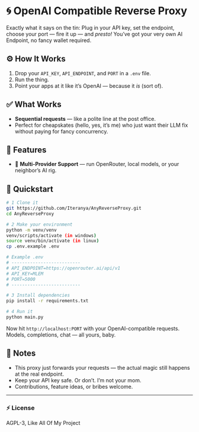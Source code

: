 # 🌀 OpenAI Compatible Reverse Proxy

Exactly what it says on the tin:
Plug in your API key, set the endpoint, choose your port — fire it up — and *presto!* You’ve got your very own AI Endpoint, no fancy wallet required.

## ⚙️ How It Works

1. Drop your `API_KEY`, `API_ENDPOINT`, and `PORT` in a `.env` file.
2. Run the thing.
3. Point your apps at it like it’s OpenAI — because it *is* (sort of).

## ✅ What Works

* **Sequential requests** — like a polite line at the post office.
* Perfect for cheapskates (hello, yes, it’s me) who just want their LLM fix without paying for fancy concurrency.

## 🧪 Features

* 🔗 **Multi-Provider Support** — run OpenRouter, local models, or your neighbor’s AI rig.

## 🚀 Quickstart

```bash
# 1️ Clone it
git https://github.com/Iteranya/AnyReverseProxy.git
cd AnyReverseProxy

# 2️ Make your environment
python -m venv/venv
venv/scripts/activate (in windows)
source venv/bin/activate (in linux)
cp .env.example .env

# Example .env
# --------------------------
# API_ENDPOINT=https://openrouter.ai/api/v1
# API_KEY=MLEM
# PORT=5000
# --------------------------

# 3️ Install dependencies
pip install -r requirements.txt

# 4️ Run it
python main.py
```

Now hit `http://localhost:PORT` with your OpenAI-compatible requests. Models, completions, chat — all yours, baby.

## 📌 Notes

* This proxy just forwards your requests — the actual magic still happens at the real endpoint.
* Keep your API key safe. Or don’t. I’m not your mom.
* Contributions, feature ideas, or bribes welcome.

---

### ⚡ License

AGPL-3, Like All Of My Project
